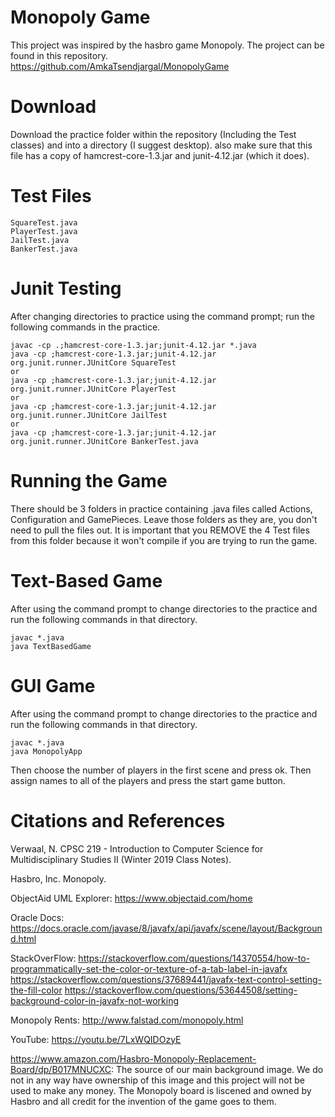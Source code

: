 # Monopoly Game
This project was inspired by the hasbro game Monopoly.
The project can be found in this repository.
https://github.com/AmkaTsendjargal/MonopolyGame

# Download
Download the practice folder within the repository (Including the Test classes) and into a directory (I suggest desktop). also make sure that this file has a copy of hamcrest-core-1.3.jar and junit-4.12.jar (which it does).

# Test Files
```
SquareTest.java
PlayerTest.java
JailTest.java
BankerTest.java
```

# Junit Testing
After changing directories to practice using the command prompt; run the following commands in the practice.
```
javac -cp .;hamcrest-core-1.3.jar;junit-4.12.jar *.java
java -cp ;hamcrest-core-1.3.jar;junit-4.12.jar org.junit.runner.JUnitCore SquareTest
or
java -cp ;hamcrest-core-1.3.jar;junit-4.12.jar org.junit.runner.JUnitCore PlayerTest
or
java -cp ;hamcrest-core-1.3.jar;junit-4.12.jar org.junit.runner.JUnitCore JailTest
or 
java -cp ;hamcrest-core-1.3.jar;junit-4.12.jar org.junit.runner.JUnitCore BankerTest.java
```

# Running the Game
There should be 3 folders in practice containing .java files called Actions, Configuration and GamePieces. Leave those folders as they are, you don't need to pull the files out. It is important that you REMOVE the 4 Test files from this folder because it won't compile if you are trying to run the game.

# Text-Based Game
After using the command prompt to change directories to the practice and run the following commands in that directory.
```
javac *.java
java TextBasedGame
```

# GUI Game
After using the command prompt to change directories to the practice and run the following commands in that directory.
```
javac *.java
java MonopolyApp
```
Then choose the number of players in the first scene and press ok. Then assign names to all of the players and press the start game button.

# Citations and References

Verwaal, N. CPSC 219 - Introduction to Computer Science for Multidisciplinary Studies II (Winter 2019 Class Notes).

Hasbro, Inc. Monopoly.

ObjectAid UML Explorer: https://www.objectaid.com/home

Oracle Docs: https://docs.oracle.com/javase/8/javafx/api/javafx/scene/layout/Background.html

StackOverFlow: https://stackoverflow.com/questions/14370554/how-to-programmatically-set-the-color-or-texture-of-a-tab-label-in-javafx
               https://stackoverflow.com/questions/37689441/javafx-text-control-setting-the-fill-color
               https://stackoverflow.com/questions/53644508/setting-background-color-in-javafx-not-working
             
Monopoly Rents: http://www.falstad.com/monopoly.html

YouTube: https://youtu.be/7LxWQIDOzyE

https://www.amazon.com/Hasbro-Monopoly-Replacement-Board/dp/B017MNUCXC:
The source of our main background image. We do not in any way have ownership of this image and this project will not be used to make any money. The Monopoly board is liscened and owned by Hasbro and all credit for the invention of the game goes to them.


